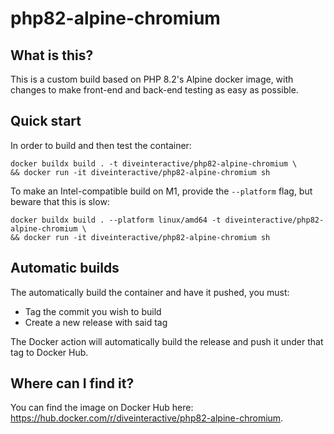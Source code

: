 # php82-alpine-chromium

## What is this?

This is a custom build based on PHP 8.2's Alpine docker image, with changes to make front-end and back-end testing as easy as possible.

## Quick start

In order to build and then test the container:

    docker buildx build . -t diveinteractive/php82-alpine-chromium \
    && docker run -it diveinteractive/php82-alpine-chromium sh

To make an Intel-compatible build on M1, provide the `--platform` flag, but beware that this is slow:

    docker buildx build . --platform linux/amd64 -t diveinteractive/php82-alpine-chromium \
    && docker run -it diveinteractive/php82-alpine-chromium sh

## Automatic builds

The automatically build the container and have it pushed, you must:

* Tag the commit you wish to build
* Create a new release with said tag

The Docker action will automatically build the release and push it under that tag to Docker Hub.

## Where can I find it?

You can find the image on Docker Hub here: https://hub.docker.com/r/diveinteractive/php82-alpine-chromium.